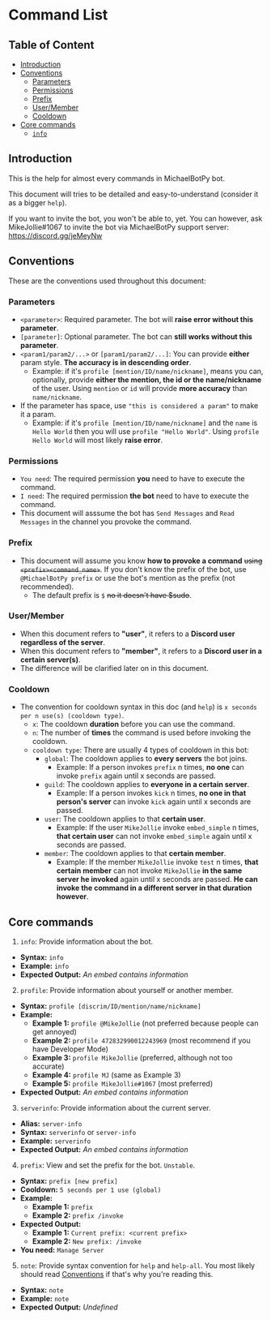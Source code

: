 # Command List

## Table of Content

- [Introduction](#introduction)
- [Conventions](#conventions)
  - [Parameters](#conventions-param)
  - [Permissions](#convetions-permit)
  - [Prefix](#convetions-prefix)
  - [User/Member](#conventions-user/member)
  - [Cooldown](#conventions-cooldown)
- [Core commands](#core)
  - [`info`](#info)

## Introduction <a id = "introduction"></a>

This is the help for almost every commands in MichaelBotPy bot.

This document will tries to be detailed and easy-to-understand (consider it as a bigger `help`).

If you want to invite the bot, you won't be able to, yet. You can however, ask MikeJollie#1067 to invite the bot via MichaelBotPy support server: <https://discord.gg/jeMeyNw>

## Conventions <a id = "conventions"></a>

These are the conventions used throughout this document:

<a id = "conventions-param"></a>

### Parameters

- `<parameter>`: Required parameter. The bot will **raise error without this parameter**.
- `[parameter]`: Optional parameter. The bot can **still works without this parameter**.
- `<param1/param2/...>` or `[param1/param2/...]`: You can provide **either** param style. **The accuracy is in descending order**.
  - Example: if it's `profile [mention/ID/name/nickname]`, means you can, optionally, provide **either the mention, the id or the name/nickname** of the user. Using `mention` or `id` will provide **more accuracy** than `name/nickname`.
- If the parameter has space, use `"this is considered a param"` to make it a param.
  - Example: if it's `profile [mention/ID/name/nickname]` and the `name` is `Hello World` then you will use `profile "Hello World"`. Using `profile Hello World` will most likely **raise error**.

<a id = "conventions-permit"></a>

### Permissions

- `You need`: The required permission **you** need to have to execute the command.
- `I need`: The required permission **the bot** need to have to execute the command.
- This document will asssume the bot has `Send Messages` and `Read Messages` in the channel you provoke the command.

<a id = "conventions-prefix"></a>

### Prefix

- This document will assume you know **how to provoke a command** ~~using `<prefix><command_name>`~~. If you don't know the prefix of the bot, use `@MichaelBotPy prefix` or use the bot's mention as the prefix (not recommended).
  - The default prefix is `$` ~~no it doesn't have $sudo~~.

<a id = "conventions-user/member"></a>

### User/Member

- When this document refers to **"user"**, it refers to a **Discord user regardless of the server**.
- When this document refers to **"member"**, it refers to a **Discord user in a certain server(s)**.
- The difference will be clarified later on in this document.

<a id = "conventions-cooldown"></a>

### Cooldown

- The convention for cooldown syntax in this doc (and `help`) is `x seconds per n use(s) (cooldown type)`.
  - `x`: The cooldown **duration** before you can use the command.
  - `n`: The number of **times** the command is used before invoking the cooldown.
  - `cooldown type`: There are usually 4 types of cooldown in this bot:
    - `global`: The cooldown applies to **every servers** the bot joins.
      - Example: If a person invokes `prefix` n times, **no one** can invoke `prefix` again until x seconds are passed.
    - `guild`: The cooldown applies to **everyone in a certain server**.
      - Example: If a person invokes `kick` n times, **no one in that person's server** can invoke `kick` again until x seconds are passed.
    - `user`: The cooldown applies to that **certain user**.
      - Example: If the user `MikeJollie` invoke `embed_simple` n times, **that certain user** can not invoke `embed_simple` again until x seconds are passed.
    - `member`: The cooldown applies to that **certain member**.
      - Example: If the member `MikeJollie` invoke `test` n times, **that certain member** can not invoke `MikeJollie` **in the same server he invoked** again until x seconds are passed. **He can invoke the command in a different server in that duration however**.

<a id = "core"></a>

## Core commands

<a id = "info"></a>

1. `info`: Provide information about the bot.

- **Syntax:** `info`
- **Example:** `info`
- **Expected Output:** *An embed contains information*

2. `profile`: Provide information about yourself or another member.

- **Syntax:** `profile [discrim/ID/mention/name/nickname]`
- **Example:**
  - **Example 1:** `profile @MikeJollie` (not preferred because people can get annoyed)
  - **Example 2:** `profile 472832990012243969` (most recommend if you have Developer Mode)
  - **Example 3:** `profile MikeJollie` (preferred, although not too accurate)
  - **Example 4:** `profile MJ` (same as Example 3)
  - **Example 5:** `profile MikeJollie#1067` (most preferred)
- **Expected Output:** *An embed contains information*

3. `serverinfo`: Provide information about the current server.

- **Alias:** `server-info`
- **Syntax:** `serverinfo` or `server-info`
- **Example:** `serverinfo`
- **Expected Output:** *An embed contains information*

4. `prefix`: View and set the prefix for the bot. `Unstable`.

- **Syntax:** `prefix [new prefix]`
- **Cooldown:** `5 seconds per 1 use (global)`
- **Example:**
  - **Example 1:** `prefix`
  - **Example 2:** `prefix /invoke`
- **Expected Output:**
  - **Example 1:** `Current prefix: <current prefix>`
  - **Example 2:** `New prefix: /invoke`
- **You need:** `Manage Server`

5. `note`: Provide syntax convention for `help` and `help-all`. You most likely should read [Conventions](#conventions) if that's why you're reading this.

- **Syntax:** `note`
- **Example:** `note`
- **Expected Output:** *Undefined*


